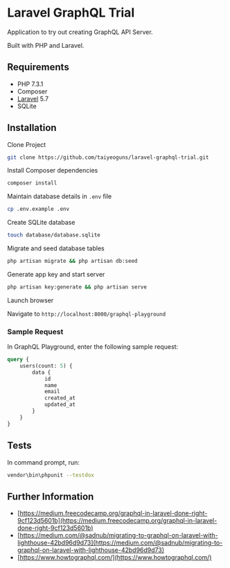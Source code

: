 # Laravel GraphQL Trial

Application to try out creating GraphQL API Server.

Built with PHP and Laravel.

## Requirements

- PHP 7.3.1
- Composer
- [Laravel](https://laravel.com/) 5.7
- SQLite

## Installation

Clone Project

```sh
git clone https://github.com/taiyeoguns/laravel-graphql-trial.git
```

Install Composer dependencies

```sh
composer install
```

Maintain database details in `.env` file

```sh
cp .env.example .env
```

Create SQLite database

```sh
touch database/database.sqlite
```

Migrate and seed database tables

```sh
php artisan migrate && php artisan db:seed
```

Generate app key and start server

```sh
php artisan key:generate && php artisan serve
```

Launch browser

Navigate to `http://localhost:8000/graphql-playground`

### Sample Request

In GraphQL Playground, enter the following sample request:

```graphql
query {
    users(count: 5) {
        data {
            id
            name
            email
            created_at
            updated_at
        }
    }
}
```

## Tests

In command prompt, run:

```sh
vendor\bin\phpunit --testdox
```

## Further Information

- [https://medium.freecodecamp.org/graphql-in-laravel-done-right-9cf123d5601b](https://medium.freecodecamp.org/graphql-in-laravel-done-right-9cf123d5601b)
- [https://medium.com/@sadnub/migrating-to-graphql-on-laravel-with-lighthouse-42bd96d9d73](https://medium.com/@sadnub/migrating-to-graphql-on-laravel-with-lighthouse-42bd96d9d73)
- [https://www.howtographql.com/](https://www.howtographql.com/)
